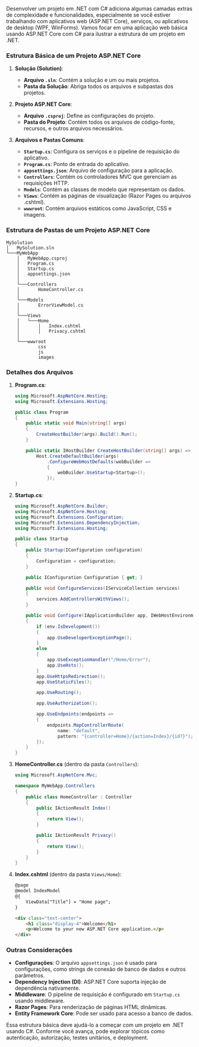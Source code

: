 Desenvolver um projeto em .NET com C# adiciona algumas camadas extras de complexidade e funcionalidades, especialmente se você estiver trabalhando com aplicativos web (ASP.NET Core), serviços, ou aplicativos de desktop (WPF, WinForms). Vamos focar em uma aplicação web básica usando ASP.NET Core com C# para ilustrar a estrutura de um projeto em .NET.

### Estrutura Básica de um Projeto ASP.NET Core

1. **Solução (Solution)**:
   - **Arquivo `.sln`**: Contém a solução e um ou mais projetos.
   - **Pasta da Solução**: Abriga todos os arquivos e subpastas dos projetos.

2. **Projeto ASP.NET Core**:
   - **Arquivo `.csproj`**: Define as configurações do projeto.
   - **Pasta do Projeto**: Contém todos os arquivos de código-fonte, recursos, e outros arquivos necessários.

3. **Arquivos e Pastas Comuns**:
   - **`Startup.cs`**: Configura os serviços e o pipeline de requisição do aplicativo.
   - **`Program.cs`**: Ponto de entrada do aplicativo.
   - **`appsettings.json`**: Arquivo de configuração para a aplicação.
   - **`Controllers`**: Contém os controladores MVC que gerenciam as requisições HTTP.
   - **`Models`**: Contém as classes de modelo que representam os dados.
   - **`Views`**: Contém as páginas de visualização (Razor Pages ou arquivos .cshtml).
   - **`wwwroot`**: Contém arquivos estáticos como JavaScript, CSS e imagens.

### Estrutura de Pastas de um Projeto ASP.NET Core

```
MySolution
│   MySolution.sln
└───MyWebApp
    │   MyWebApp.csproj
    │   Program.cs
    │   Startup.cs
    │   appsettings.json
    │
    └───Controllers
    │       HomeController.cs
    │
    └───Models
    │       ErrorViewModel.cs
    │
    └───Views
    │   └───Home
    │       │   Index.cshtml
    │       │   Privacy.cshtml
    │
    └───wwwroot
            css
            js
            images
```

### Detalhes dos Arquivos

1. **Program.cs**:
   ```csharp
   using Microsoft.AspNetCore.Hosting;
   using Microsoft.Extensions.Hosting;

   public class Program
   {
       public static void Main(string[] args)
       {
           CreateHostBuilder(args).Build().Run();
       }

       public static IHostBuilder CreateHostBuilder(string[] args) =>
           Host.CreateDefaultBuilder(args)
               .ConfigureWebHostDefaults(webBuilder =>
               {
                   webBuilder.UseStartup<Startup>();
               });
   }
   ```

2. **Startup.cs**:
   ```csharp
   using Microsoft.AspNetCore.Builder;
   using Microsoft.AspNetCore.Hosting;
   using Microsoft.Extensions.Configuration;
   using Microsoft.Extensions.DependencyInjection;
   using Microsoft.Extensions.Hosting;

   public class Startup
   {
       public Startup(IConfiguration configuration)
       {
           Configuration = configuration;
       }

       public IConfiguration Configuration { get; }

       public void ConfigureServices(IServiceCollection services)
       {
           services.AddControllersWithViews();
       }

       public void Configure(IApplicationBuilder app, IWebHostEnvironment env)
       {
           if (env.IsDevelopment())
           {
               app.UseDeveloperExceptionPage();
           }
           else
           {
               app.UseExceptionHandler("/Home/Error");
               app.UseHsts();
           }
           app.UseHttpsRedirection();
           app.UseStaticFiles();

           app.UseRouting();

           app.UseAuthorization();

           app.UseEndpoints(endpoints =>
           {
               endpoints.MapControllerRoute(
                   name: "default",
                   pattern: "{controller=Home}/{action=Index}/{id?}");
           });
       }
   }
   ```

3. **HomeController.cs** (dentro da pasta `Controllers`):
   ```csharp
   using Microsoft.AspNetCore.Mvc;

   namespace MyWebApp.Controllers
   {
       public class HomeController : Controller
       {
           public IActionResult Index()
           {
               return View();
           }

           public IActionResult Privacy()
           {
               return View();
           }
       }
   }
   ```

4. **Index.cshtml** (dentro da pasta `Views/Home`):
   ```html
   @page
   @model IndexModel
   @{
       ViewData["Title"] = "Home page";
   }

   <div class="text-center">
       <h1 class="display-4">Welcome</h1>
       <p>Welcome to your new ASP.NET Core application.</p>
   </div>
   ```

### Outras Considerações

- **Configurações**: O arquivo `appsettings.json` é usado para configurações, como strings de conexão de banco de dados e outros parâmetros.
- **Dependency Injection (DI)**: ASP.NET Core suporta injeção de dependência nativamente.
- **Middleware**: O pipeline de requisição é configurado em `Startup.cs` usando middleware.
- **Razor Pages**: Para renderização de páginas HTML dinâmicas.
- **Entity Framework Core**: Pode ser usado para acesso a banco de dados.

Essa estrutura básica deve ajudá-lo a começar com um projeto em .NET usando C#. Conforme você avança, pode explorar tópicos como autenticação, autorização, testes unitários, e deployment.
